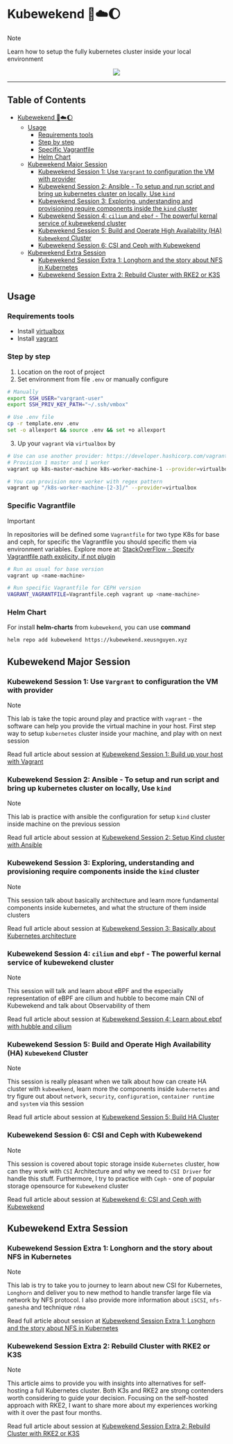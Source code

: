 # Kubewekend :rocket::cloud::moon:

>[!NOTE]
Learn how to setup the fully kubernetes cluster inside your local environment

<div align="center">
	<img src="assets/images/kubewekend-thumbnail.jpeg">
</div>

---

<h2>Table of Contents</h2>

- [Kubewekend :rocket::cloud::moon:](#kubewekend-rocketcloudmoon)
  - [Usage](#usage)
    - [Requirements tools](#requirements-tools)
    - [Step by step](#step-by-step)
    - [Specific Vagrantfile](#specific-vagrantfile)
    - [Helm Chart](#helm-chart)
  - [Kubewekend Major Session](#kubewekend-major-session)
    - [Kubewekend Session 1: Use `Vargrant` to configuration the VM with provider](#kubewekend-session-1-use-vargrant-to-configuration-the-vm-with-provider)
    - [Kubewekend Session 2: Ansible - To setup and run script and bring up kubernetes cluster on locally, Use `kind`](#kubewekend-session-2-ansible---to-setup-and-run-script-and-bring-up-kubernetes-cluster-on-locally-use-kind)
    - [Kubewekend Session 3: Exploring, understanding and provisioning require components inside the `kind` cluster](#kubewekend-session-3-exploring-understanding-and-provisioning-require-components-inside-the-kind-cluster)
    - [Kubewekend Session 4: `cilium` and `ebpf` - The powerful kernal service of kubewekend cluster](#kubewekend-session-4-cilium-and-ebpf---the-powerful-kernal-service-of-kubewekend-cluster)
    - [Kubewekend Session 5: Build and Operate High Availability (HA) `Kubewekend` Cluster](#kubewekend-session-5-build-and-operate-high-availability-ha-kubewekend-cluster)
    - [Kubewekend Session 6: CSI and Ceph with Kubewekend](#kubewekend-session-6-csi-and-ceph-with-kubewekend)
  - [Kubewekend Extra Session](#kubewekend-extra-session)
    - [Kubewekend Session Extra 1: Longhorn and the story about NFS in Kubernetes](#kubewekend-session-extra-1-longhorn-and-the-story-about-nfs-in-kubernetes)
    - [Kubewekend Session Extra 2: Rebuild Cluster with RKE2 or K3S](#kubewekend-session-extra-2-rebuild-cluster-with-rke2-or-k3s)

## Usage

### Requirements tools

  - Install [virtualbox](https://www.virtualbox.org/wiki/Downloads)
  - Install [vagrant](https://developer.hashicorp.com/vagrant/docs/installation)

### Step by step

1. Location on the root of project
2. Set environment from file `.env` or manually configure

```bash
# Manually
export SSH_USER="vargrant-user"
export SSH_PRIV_KEY_PATH="~/.ssh/vmbox"

# Use .env file
cp -r template.env .env
set -o allexport && source .env && set +o allexport
```
3. Up your `vagrant` via `virtualbox` by

```bash
# Use can use another provider: https://developer.hashicorp.com/vagrant/docs/providers
# Provision 1 master and 1 worker
vagrant up k8s-master-machine k8s-worker-machine-1 --provider=virtualbox

# You can provision more worker with regex pattern
vagrant up "/k8s-worker-machine-[2-3]/" --provider=virtualbox
```
### Specific Vagrantfile

> [!IMPORTANT]
> In repositories will be defined some `Vagrantfile` for two type K8s for base and ceph, for specific the Vagrantfile you should specific them via environment variables. Explore more at: [StackOverFlow - Specify Vagrantfile path explicity, if not plugin](https://stackoverflow.com/questions/17308629/specify-vagrantfile-path-explicity-if-not-plugin)

```bash
# Run as usual for base version
vagrant up <name-machine>

# Run specific Vagrantfile for CEPH version
VAGRANT_VAGRANTFILE=Vagrantfile.ceph vagrant up <name-machine>
```

### Helm Chart

For install **helm-charts** from `kubewekend`, you can use **command** 

```bash
helm repo add kubewekend https://kubewekend.xeusnguyen.xyz
```

## Kubewekend Major Session

### Kubewekend Session 1: Use `Vargrant` to configuration the VM with provider

> [!NOTE]
> This lab is take the topic around play and practice with `vagrant` - the software can help you provide the virtual machine in your host. First step way to setup `kubernetes` cluster inside your machine, and play with on next session

Read full article about session at [Kubewekend Session 1: Build up your host with Vagrant](https://wiki.xeusnguyen.xyz/Tech-Second-Brain/Personal/Kubewekend/Kubewekend-Session-1)

### Kubewekend Session 2: Ansible - To setup and run script and bring up kubernetes cluster on locally, Use `kind`

> [!NOTE]
> This lab is practice with ansible the configuration for setup `kind` cluster inside machine on the previous session

Read full article about session at [Kubewekend Session 2: Setup Kind cluster with Ansible](https://wiki.xeusnguyen.xyz/Tech-Second-Brain/Personal/Kubewekend/Kubewekend-Session-2)

### Kubewekend Session 3: Exploring, understanding and provisioning require components inside the `kind` cluster

> [!NOTE]
> This session talk about basically architecture and learn more fundamental components inside kubernetes, and what the structure of them inside clusters

Read full article about session at [Kubewekend Session 3: Basically about Kubernetes architecture](https://wiki.xeusnguyen.xyz/Tech-Second-Brain/Personal/Kubewekend/Kubewekend-Session-3)

### Kubewekend Session 4: `cilium` and `ebpf` - The powerful kernal service of kubewekend cluster

> [!NOTE]
> This session will talk and learn about eBPF and the especially representation of eBPF are cilium and hubble to become main CNI of Kubewekend and talk about Observability of them

Read full article about session at [Kubewekend Session 4: Learn about ebpf with hubble and cilium](https://wiki.xeusnguyen.xyz/Tech-Second-Brain/Personal/Kubewekend/Kubewekend-Session-4)

### Kubewekend Session 5: Build and Operate High Availability (HA) `Kubewekend` Cluster

> [!NOTE]
> This session is really pleasant when we talk about how can create HA cluster with `kubewekend`, learn more the components inside `kubernetes` and try figure out about `network`, `security`, `configuration`, `container runtime` and `system` via this session

Read full article about session at [Kubewekend Session 5: Build HA Cluster](https://wiki.xeusnguyen.xyz/Tech-Second-Brain/Personal/Kubewekend/Kubewekend-Session-5)

### Kubewekend Session 6: CSI and Ceph with Kubewekend

> [!NOTE]
> This session is covered about topic storage inside `Kubernetes` cluster, how can they work with `CSI` Architecture and why we need to `CSI Driver` for handle this stuff. Furthermore, I try to practice with `Ceph` - one of popular storage opensource for `Kubewekend` cluster

Read full article about session at [Kubewekend 6: CSI and Ceph with Kubewekend](https://wiki.xeusnguyen.xyz/Tech-Second-Brain/Personal/Kubewekend/Kubewekend-Session-6)


## Kubewekend Extra Session

### Kubewekend Session Extra 1: Longhorn and the story about NFS in Kubernetes

> [!NOTE]
> This lab is try to take you to journey to learn about new CSI for Kubernetes, `Longhorn` and deliver you to new method to handle transfer large file via network by NFS protocol. I also provide more information about `iSCSI`, `nfs-ganesha` and technique `rdma`

Read full article about session at [Kubewekend Session Extra 1: Longhorn and the story about NFS in Kubernetes](https://wiki.xeusnguyen.xyz/Tech-Second-Brain/Personal/Kubewekend/Kubewekend-Session-Extra-1)


### Kubewekend Session Extra 2: Rebuild Cluster with RKE2 or K3S

> [!NOTE]
> This article aims to provide you with insights into alternatives for self-hosting a full Kubernetes cluster. Both K3s and RKE2 are strong contenders worth considering to guide your decision. Focusing on the self-hosted approach with RKE2, I want to share more about my experiences working with it over the past four months.

Read full article about session at [Kubewekend Session Extra 2: Rebuild Cluster with RKE2 or K3S](https://wiki.xeusnguyen.xyz/Tech-Second-Brain/Personal/Kubewekend/Kubewekend-Session-Extra-2)